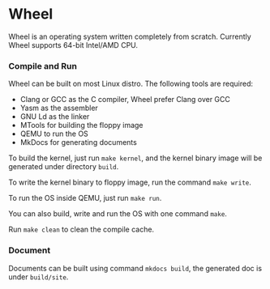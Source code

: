 Wheel
=====

Wheel is an operating system written completely from scratch. Currently Wheel supports 64-bit Intel/AMD CPU.

### Compile and Run

Wheel can be built on most Linux distro. The following tools are required:

- Clang or GCC as the C compiler, Wheel prefer Clang over GCC
- Yasm as the assembler
- GNU Ld as the linker
- MTools for building the floppy image
- QEMU to run the OS
- MkDocs for generating documents

To build the kernel, just run `make kernel`, and the kernel binary image will be generated under directory `build`.

To write the kernel binary to floppy image, run the command `make write`.

To run the OS inside QEMU, just run `make run`.

You can also build, write and run the OS with one command `make`.

Run `make clean` to clean the compile cache.

### Document

Documents can be built using command `mkdocs build`, the generated doc is under `build/site`.
